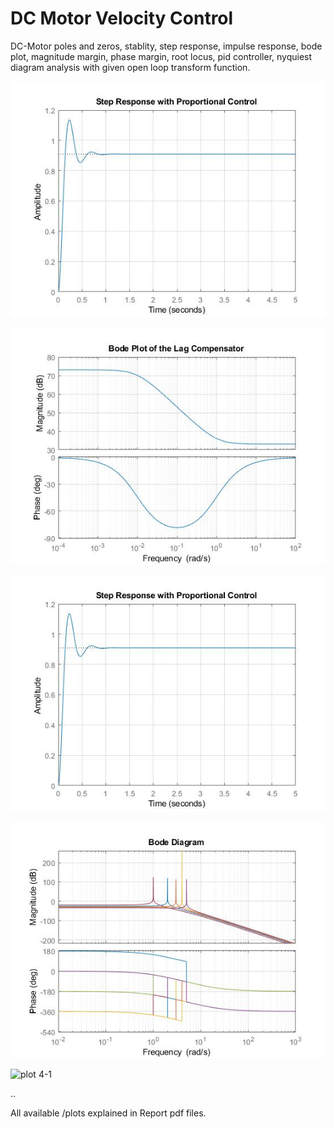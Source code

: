 # DC Motor Velocity Control
DC-Motor poles and zeros, stablity, step response, impulse response, bode plot, magnitude margin, phase margin, root locus, pid controller, nyquiest diagram analysis with given open loop transform function.


![plot 1-2-3-1](plots/P1-2-3-1.jpg)


![plot 1-2-3-2](plots/P1-2-3-2.jpg)

![plot 1-2-3-1](plots/P1-2-3-1.jpg)

![plot 2-2](plots/P2-2.jpg)

![plot 4-1](plots/P4-1.jpg)

..

All available /plots explained in Report pdf files.

